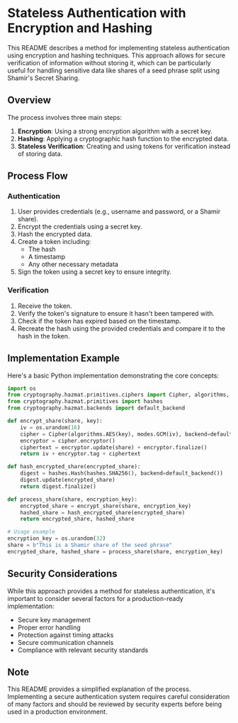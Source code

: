 # Stateless Authentication with Encryption and Hashing

This README describes a method for implementing stateless authentication using encryption and hashing techniques. This approach allows for secure verification of information without storing it, which can be particularly useful for handling sensitive data like shares of a seed phrase split using Shamir's Secret Sharing.

## Overview

The process involves three main steps:

1. **Encryption**: Using a strong encryption algorithm with a secret key.
2. **Hashing**: Applying a cryptographic hash function to the encrypted data.
3. **Stateless Verification**: Creating and using tokens for verification instead of storing data.

## Process Flow

### Authentication
1. User provides credentials (e.g., username and password, or a Shamir share).
2. Encrypt the credentials using a secret key.
3. Hash the encrypted data.
4. Create a token including:
   - The hash
   - A timestamp
   - Any other necessary metadata
5. Sign the token using a secret key to ensure integrity.

### Verification
1. Receive the token.
2. Verify the token's signature to ensure it hasn't been tampered with.
3. Check if the token has expired based on the timestamp.
4. Recreate the hash using the provided credentials and compare it to the hash in the token.

## Implementation Example

Here's a basic Python implementation demonstrating the core concepts:

```python
import os
from cryptography.hazmat.primitives.ciphers import Cipher, algorithms, modes
from cryptography.hazmat.primitives import hashes
from cryptography.hazmat.backends import default_backend

def encrypt_share(share, key):
    iv = os.urandom(16)
    cipher = Cipher(algorithms.AES(key), modes.GCM(iv), backend=default_backend())
    encryptor = cipher.encryptor()
    ciphertext = encryptor.update(share) + encryptor.finalize()
    return iv + encryptor.tag + ciphertext

def hash_encrypted_share(encrypted_share):
    digest = hashes.Hash(hashes.SHA256(), backend=default_backend())
    digest.update(encrypted_share)
    return digest.finalize()

def process_share(share, encryption_key):
    encrypted_share = encrypt_share(share, encryption_key)
    hashed_share = hash_encrypted_share(encrypted_share)
    return encrypted_share, hashed_share

# Usage example
encryption_key = os.urandom(32)
share = b"This is a Shamir share of the seed phrase"
encrypted_share, hashed_share = process_share(share, encryption_key)
```

## Security Considerations

While this approach provides a method for stateless authentication, it's important to consider several factors for a production-ready implementation:

- Secure key management
- Proper error handling
- Protection against timing attacks
- Secure communication channels
- Compliance with relevant security standards

## Note

This README provides a simplified explanation of the process. Implementing a secure authentication system requires careful consideration of many factors and should be reviewed by security experts before being used in a production environment.
